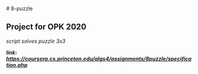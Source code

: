 \# 8-puzzle

## Project for OPK 2020

*script solves puzzle 3x3*

***link: https://coursera.cs.princeton.edu/algs4/assignments/8puzzle/specification.php***